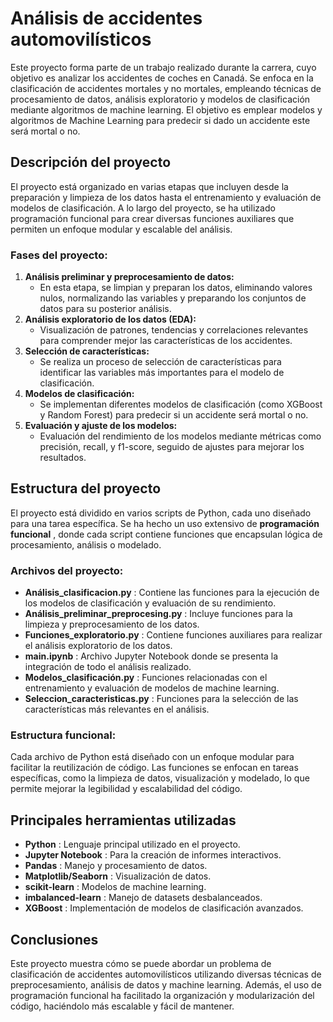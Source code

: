 # Análisis de accidentes automovilísticos

Este proyecto forma parte de un trabajo realizado durante la carrera, cuyo objetivo es analizar los accidentes de coches en Canadá. Se enfoca en la clasificación de accidentes mortales y no mortales, empleando técnicas de procesamiento de datos, análisis exploratorio y modelos de clasificación mediante algoritmos de machine learning. El objetivo es emplear modelos y algoritmos de Machine Learning para predecir si dado un accidente este será mortal o no.

## Descripción del proyecto

El proyecto está organizado en varias etapas que incluyen desde la preparación y limpieza de los datos hasta el entrenamiento y evaluación de modelos de clasificación. A lo largo del proyecto, se ha utilizado programación funcional para crear diversas funciones auxiliares que permiten un enfoque modular y escalable del análisis.

### Fases del proyecto:

1. **Análisis preliminar y preprocesamiento de datos:**
   * En esta etapa, se limpian y preparan los datos, eliminando valores nulos, normalizando las variables y preparando los conjuntos de datos para su posterior análisis.
2. **Análisis exploratorio de los datos (EDA):**
   * Visualización de patrones, tendencias y correlaciones relevantes para comprender mejor las características de los accidentes.
3. **Selección de características:**
   * Se realiza un proceso de selección de características para identificar las variables más importantes para el modelo de clasificación.
4. **Modelos de clasificación:**
   * Se implementan diferentes modelos de clasificación (como XGBoost y Random Forest) para predecir si un accidente será mortal o no.
5. **Evaluación y ajuste de los modelos:**
   * Evaluación del rendimiento de los modelos mediante métricas como precisión, recall, y f1-score, seguido de ajustes para mejorar los resultados.

## Estructura del proyecto

El proyecto está dividido en varios scripts de Python, cada uno diseñado para una tarea específica. Se ha hecho un uso extensivo de  **programación funcional** , donde cada script contiene funciones que encapsulan lógica de procesamiento, análisis o modelado.

### Archivos del proyecto:

* **Análisis_clasificacion.py** : Contiene las funciones para la ejecución de los modelos de clasificación y evaluación de su rendimiento.
* **Análisis_preliminar_preprocesing.py** : Incluye funciones para la limpieza y preprocesamiento de los datos.
* **Funciones_exploratorio.py** : Contiene funciones auxiliares para realizar el análisis exploratorio de los datos.
* **main.ipynb** : Archivo Jupyter Notebook donde se presenta la integración de todo el análisis realizado.
* **Modelos_clasificación.py** : Funciones relacionadas con el entrenamiento y evaluación de modelos de machine learning.
* **Seleccion_caracteristicas.py** : Funciones para la selección de las características más relevantes en el análisis.

### Estructura funcional:

Cada archivo de Python está diseñado con un enfoque modular para facilitar la reutilización de código. Las funciones se enfocan en tareas específicas, como la limpieza de datos, visualización y modelado, lo que permite mejorar la legibilidad y escalabilidad del código.

## Principales herramientas utilizadas

* **Python** : Lenguaje principal utilizado en el proyecto.
* **Jupyter Notebook** : Para la creación de informes interactivos.
* **Pandas** : Manejo y procesamiento de datos.
* **Matplotlib/Seaborn** : Visualización de datos.
* **scikit-learn** : Modelos de machine learning.
* **imbalanced-learn** : Manejo de datasets desbalanceados.
* **XGBoost** : Implementación de modelos de clasificación avanzados.

## Conclusiones

Este proyecto muestra cómo se puede abordar un problema de clasificación de accidentes automovilísticos utilizando diversas técnicas de preprocesamiento, análisis de datos y machine learning. Además, el uso de programación funcional ha facilitado la organización y modularización del código, haciéndolo más escalable y fácil de mantener.

